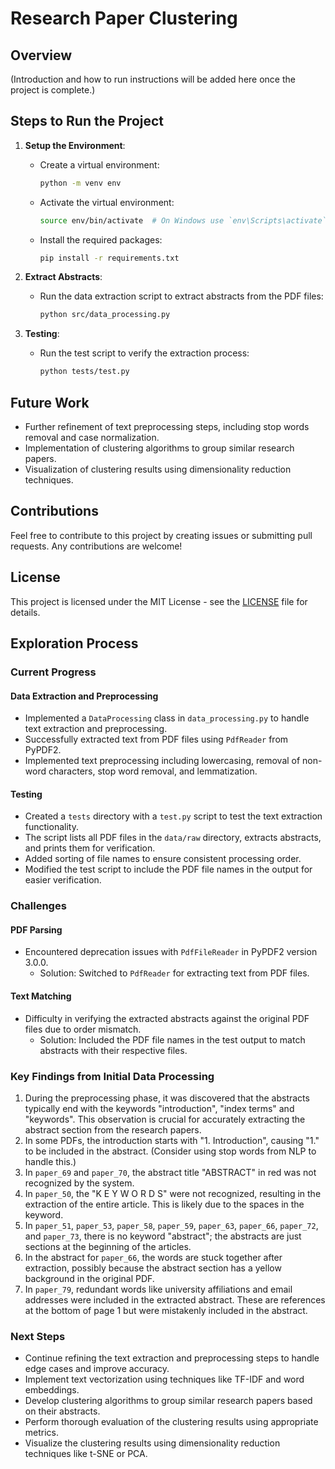 # Research Paper Clustering

## Overview

(Introduction and how to run instructions will be added here once the project is complete.)

## Steps to Run the Project
1. **Setup the Environment**:
    - Create a virtual environment:
      ```bash
      python -m venv env
      ```
    - Activate the virtual environment:
      ```bash
      source env/bin/activate  # On Windows use `env\Scripts\activate`
      ```
    - Install the required packages:
      ```bash
      pip install -r requirements.txt
      ```

2. **Extract Abstracts**:
    - Run the data extraction script to extract abstracts from the PDF files:
      ```bash
      python src/data_processing.py
      ```

3. **Testing**:
    - Run the test script to verify the extraction process:
      ```bash
      python tests/test.py
      ```

## Future Work
- Further refinement of text preprocessing steps, including stop words removal and case normalization.
- Implementation of clustering algorithms to group similar research papers.
- Visualization of clustering results using dimensionality reduction techniques.

## Contributions
Feel free to contribute to this project by creating issues or submitting pull requests. Any contributions are welcome!

## License
This project is licensed under the MIT License - see the [LICENSE](LICENSE) file for details.

## Exploration Process

### Current Progress

#### Data Extraction and Preprocessing

- Implemented a `DataProcessing` class in `data_processing.py` to handle text extraction and preprocessing.
- Successfully extracted text from PDF files using `PdfReader` from PyPDF2.
- Implemented text preprocessing including lowercasing, removal of non-word characters, stop word removal, and lemmatization.

#### Testing

- Created a `tests` directory with a `test.py` script to test the text extraction functionality.
- The script lists all PDF files in the `data/raw` directory, extracts abstracts, and prints them for verification.
- Added sorting of file names to ensure consistent processing order.
- Modified the test script to include the PDF file names in the output for easier verification.

### Challenges

#### PDF Parsing

- Encountered deprecation issues with `PdfFileReader` in PyPDF2 version 3.0.0.
  - Solution: Switched to `PdfReader` for extracting text from PDF files.

#### Text Matching

- Difficulty in verifying the extracted abstracts against the original PDF files due to order mismatch.
  - Solution: Included the PDF file names in the test output to match abstracts with their respective files.

### Key Findings from Initial Data Processing
1. During the preprocessing phase, it was discovered that the abstracts typically end with the keywords "introduction", "index terms" and "keywords". This observation is crucial for accurately extracting the abstract section from the research papers.
2. In some PDFs, the introduction starts with "1. Introduction", causing "1." to be included in the abstract. (Consider using stop words from NLP to handle this.)
3. In `paper_69` and `paper_70`, the abstract title "ABSTRACT" in red was not recognized by the system.
4. In `paper_50`, the "K E Y W O R D S" were not recognized, resulting in the extraction of the entire article. This is likely due to the spaces in the keyword.
5. In `paper_51`, `paper_53`, `paper_58`, `paper_59`, `paper_63`, `paper_66`, `paper_72`, and `paper_73`, there is no keyword "abstract"; the abstracts are just sections at the beginning of the articles.
6. In the abstract for `paper_66`, the words are stuck together after extraction, possibly because the abstract section has a yellow background in the original PDF.
7. In `paper_79`, redundant words like university affiliations and email addresses were included in the extracted abstract. These are references at the bottom of page 1 but were mistakenly included in the abstract.

### Next Steps

- Continue refining the text extraction and preprocessing steps to handle edge cases and improve accuracy.
- Implement text vectorization using techniques like TF-IDF and word embeddings.
- Develop clustering algorithms to group similar research papers based on their abstracts.
- Perform thorough evaluation of the clustering results using appropriate metrics.
- Visualize the clustering results using dimensionality reduction techniques like t-SNE or PCA.

